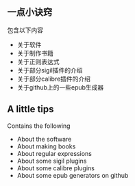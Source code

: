 ## 一点小诀窍
包含以下内容
- 关于软件
- 关于制作书籍
- 关于正则表达式
- 关于部分sigil插件的介绍
- 关于部分calibre插件的介绍
- 关于github上的一些epub生成器

## A little tips
Contains the following
- About the software
- About making books
- About regular expressions
- About some sigil plugins
- About some calibre plugins
- About some epub generators on github
